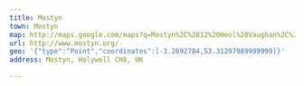```yaml
---
title: Mostyn
town: Mostyn
map: http://maps.google.com/maps?q=Mostyn%2C%2012%20Heol%20Vaughan%2C%20Llandudno%2C%20Gwynedd%2C%20GB%2C%20LL30%201AB
url: http://www.mostyn.org/
geo: '{"type":"Point","coordinates":[-3.2692784,53.31297989999999]}'
address: Mostyn, Holywell CH8, UK

---
```


